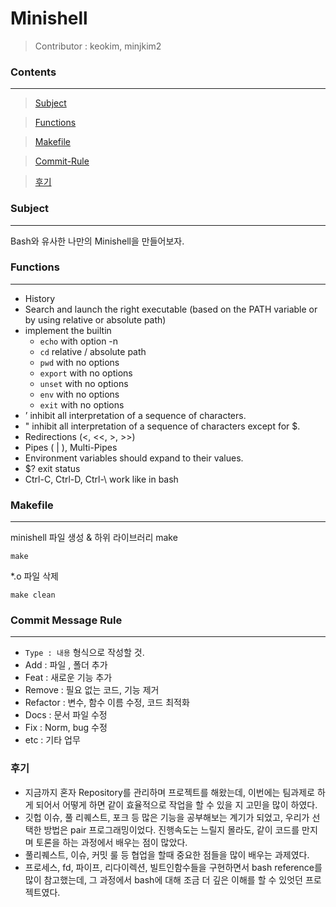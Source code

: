 # Minishell
 > Contributor : keokim, minjkim2
### **Contents**
------------
> [Subject](#-subject)

> [Functions](#-Functions)

> [Makefile](#-makefile)
 
> [Commit-Rule](#-commit-message-rule)

> [후기](#후기)
 ### **Subject**
 ---
 Bash와 유사한 나만의 Minishell을 만들어보자.   

 ### **Functions**
 ---
 - History
 - Search and launch the right executable (based on the PATH variable or by using relative or absolute path)
 - implement the builtin
   - `echo` with option -n
   - `cd` relative / absolute path
   - `pwd` with no options
   - `export` with no options
   - `unset` with no options
   - `env` with no options
   - `exit` with no options
- ’ inhibit all interpretation of a sequence of characters.
- " inhibit all interpretation of a sequence of characters except for $.
- Redirections (<, <<, >, >>)
- Pipes ( | ), Multi-Pipes
- Environment variables should expand to their values.
- $? exit status
- Ctrl-C, Ctrl-D, Ctrl-\ work like in bash

### **Makefile**
---
minishell 파일 생성 & 하위 라이브러리 make

    make

*.o 파일 삭제

    make clean

### **Commit Message Rule**
---
- `Type : 내용` 형식으로 작성할 것.
- Add : 파일 , 폴더 추가
- Feat : 새로운 기능 추가
- Remove : 필요 없는 코드, 기능 제거
- Refactor : 변수, 함수 이름 수정, 코드 최적화
- Docs : 문서 파일 수정
- Fix : Norm, bug 수정
- etc : 기타 업무

### **후기**
- 지금까지 혼자 Repository를 관리하며 프로젝트를 해왔는데, 이번에는 팀과제로 하게 되어서 어떻게 하면 같이 효율적으로 작업을 할 수 있을 지 고민을 많이 하였다.
- 깃헙 이슈, 풀 리퀘스트, 포크 등 많은 기능을 공부해보는 계기가 되었고, 우리가 선택한 방법은 pair 프로그래밍이었다. 진행속도는 느릴지 몰라도, 같이 코드를 만지며 토론을 하는 과정에서 배우는 점이 많았다.
- 풀리퀘스트, 이슈, 커밋 룰 등 협업을 할때 중요한 점들을 많이 배우는 과제였다.
- 프로세스, fd, 파이프, 리다이렉션, 빌트인함수들을 구현하면서 bash reference를 많이 참고했는데, 그 과정에서 bash에 대해 조금 더 깊은 이해를 할 수 있엇던 프로젝트였다. 
